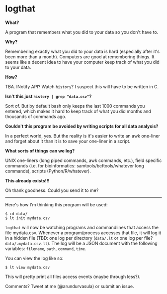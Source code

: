 # logthat

**What?**

A program that remembers what you did to your data so you don't have to.

**Why?**

Remembering exactly what you did to your data is hard (especially after it's been more than a month). Computers are good at remembering things. It seems like a decent idea to have your computer keep track of what you did to your data.

**How?**

TBA. INotify API? Watch `history`? I suspect this will have to be written in C.

**Isn't this just `history | grep "data.csv"`?** 

Sort of. But by default bash only keeps the last 1000 commands you entered, which makes it hard to keep track of what you did months and thousands of commands ago.

**Couldn't this program be avoided by writing scripts for all data analysis?**

In a perfect world, yes. But the reality is it's easier to write an awk one-liner and forget about it than it is to save your one-liner in a script.

**What sorts of things can we log?**

UNIX one-liners (long piped commands, awk commands, etc.), field specific commands (i.e. for bioinformatics: samtools/bcftools/whatever long commands), scripts (Python/R/whatever).

**This already exists!!!**

Oh thank goodness. Could you send it to me?

---

Here's how I'm thinking this program will be used:

    $ cd data/
    $ lt init mydata.csv

`logthat` will now be watching programs and commandlines that access the file mydata.csv. Whenever a program/process accesses that file, it will log it in a hidden file (TBD: one log per directory (`data/.lt` or one log per file? `data/.mydata.csv.lt`). The log will be a JSON document with the following variables: `filename`, `path`, `command`, `time`.

You can view the log like so:

    $ lt view mydata.csv

This will pretty print all files access events (maybe through less?).

Comments? Tweet at me (@arundurvasula) or submit an issue.
